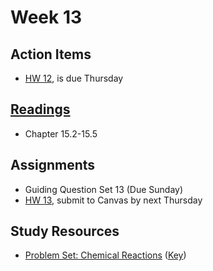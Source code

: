 # Week 13

## Action Items
* [HW 12](https://genchem.science.psu.edu/homework-12-wc), is due Thursday



## [Readings](https://genchem.science.psu.edu)
* Chapter 15.2-15.5



## Assignments

- Guiding Question Set 13 (Due Sunday)
- [HW 13](https://genchem.science.psu.edu/homework-13-wc), submit to Canvas by next Thursday


## Study Resources

- [Problem Set: Chemical Reactions](https://media.ed.science.psu.edu/sites/media/ed/files/documents/problemset21_inorganicreactions.pdf) ([Key](https://media.ed.science.psu.edu/sites/media/ed/files/documents/problemset21_inorganiccalculations_key.pdf))










